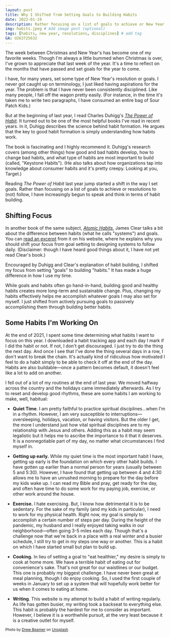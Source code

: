 ```yaml
---
layout: post
title: Why I Shifted from Setting Goals to Building Habits
date: 2022-01-19
description: Rather focusing on a list of goals to achieve or New Year's resolutions to (not) follow, I have increasingly begun to speak and think in terms of habit building. # Add post description (optional)
img: habits.jpeg # Add image post (optional)
tags: [habits, new year, resolutions, disciplines] # add tag
GA: U263725632
---
```


The week between Christmas and New Year's has become one of my favorite weeks. Though I'm always a little bummed when Christmas is over, I've grown to appreciate that last week of the year. It's a time to reflect on the months that have passed and set goals for the year to come. 

I have, for many years, set some type of New Year's resolution or goals. I never got caught up on terminology, I just liked having aspirations for the year. The problem is that I have never been  consistently disciplined. Like many people, I fall off the wagon pretty easily. (For instance, in the time it's taken me to write two paragraphs, I have consumed an entire bag of Sour Patch Kids.)

But at the beginning of last year, I read Charles Duhigg's [*The Power of Habit*](https://amzn.to/3K1AplE). It turned out to be one of the most helpful books I've read in recent years. In it, Duhigg describes the science behind habit formation. He argues that the key to good habit formation is simply understanding how habits work.

The book is fascinating and I highly recommend it. Duhigg's research covers (among other things) how good and bad habits develop, how to change bad habits, and what type of habits are most important to build (called, "Keystone Habits"). (He also talks about how organizations tap into knowledge about consumer habits and it's pretty creepy. Looking at you, Target.) 

Reading *The Power of Habit* last year jump started a shift in the way I set goals. Rather than focusing on a list of goals to achieve or resolutions to (not) follow, I have increasingly begun to speak and think in terms of habit building.

## Shifting Focus

In another book of the same subject, [*Atomic Habits*](https://amzn.to/3rkmsGM), James Clear talks a bit about the difference between habits (what he calls "systems") and goals. You can [read an excerpt](https://jamesclear.com/goals-systems) from it on his website, where he explains why you should shift your focus from goal setting to designing systems to follow daily. (Disclaimer: though I have heard good things about it, I have not yet read Clear's book.)

Encouraged by Duhigg and Clear's explanation of habit building, I shifted my focus from setting "goals" to building "habits." It has made a huge difference in how I use my time. 

While goals and habits often go hand-in-hand, building good and healthy habits creates more long-term and sustainable change. Plus, changing my habits effectively helps me accomplish whatever goals I may also set for myself. I just shifted from actively pursuing goals to passively accomplishing them through building better habits. 

## Some Habits I'm Working On

At the end of 2021, I spent some time determining what habits I want to focus on this year. I downloaded a habit tracking app and each day I mark if I did the habit or not. If not, I don't get discouraged. I just try to do the thing the next day. And once I see that I've done the thing several days in a row, I don't want to break the chain. It's actually kind of ridiculous how motivated I feel to do a habit simply to be able to check it off at the end of the day. Habits are also buildable—once a pattern becomes default, it doesn't feel like a lot to add on another.

I fell out of a lot of my routines at the end of last year. We moved halfway across the country and the holidays came immediately afterwards. As I try to reset and develop good rhythms, these are some habits I am working to make, well, habitual:

* **Quiet Time**. I am pretty faithful to practice spiritual disciplines...when I'm in a rhythm. However, I am very susceptible to interruptions— oversleeping, holidays, vacation, or having visitors. But the older I get, the more I understand just how vital spiritual disciplines are to my relationship with Jesus and others. Adding this as a habit may seem legalistic but it helps me to ascribe the importance to it that it deserves. It is a nonnegotiable part of my day, no matter what circumstances I find myself in.

* **Getting up early.** While my quiet time is the most important habit I have, getting up early is the foundation on which every other habit builds. I have gotten up earlier than a normal person for years (usually between 5 and 5:30). However, I have found that getting up between 4 and 4:30 allows me to have an unrushed morning to prepare for the day before my kids wake up. I can read my Bible and pray, get ready for the day, and often have time to do some work for my paying job, exercise, or other work around the house.

* **Exercise.** I hate exercising. But, I know how detrimental it is to be sedentary. For the sake of my family (and my kids in particular), I need to work for my physical health. Right now, my goal is simply to accomplish a certain number of steps per day. During the height of the pandemic, my husband and I really enjoyed taking walks in our neighborhood—often going 3-5 miles each day. Though that's a challenge now that we're back in a place with a real winter and a busier schedule, I still try to get in my steps one way or another. This is a habit on which I have started small but plan to build up.

* **Cooking.** In lieu of setting a goal to "eat healthier," my desire is simply to cook at home more. We have a terrible habit of eating out for convenience's sake. That's not great for our waistlines or our budget. This one is probably my biggest challenge. I have never been great at meal planning, though I do enjoy cooking. So, I used the first couple of weeks in January to set up a system that will hopefully work better for us when it comes to eating at home. 

* **Writing**. This website is my attempt to build a habit of writing regularly. As life has gotten busier, my writing took a backseat to everything else. This habit is probably the hardest for me to consider as important. However, I believe it is a worthwhile pursuit, at the very least because it is a creative outlet for myself. 

<sub> Photo by <a href="https://unsplash.com/@drew_beamer?utm_source=unsplash&utm_medium=referral&utm_content=creditCopyText">Drew Beamer</a> on <a href="https://unsplash.com/s/photos/habit?utm_source=unsplash&utm_medium=referral&utm_content=creditCopyText">Unsplash</a> </sub>
  

